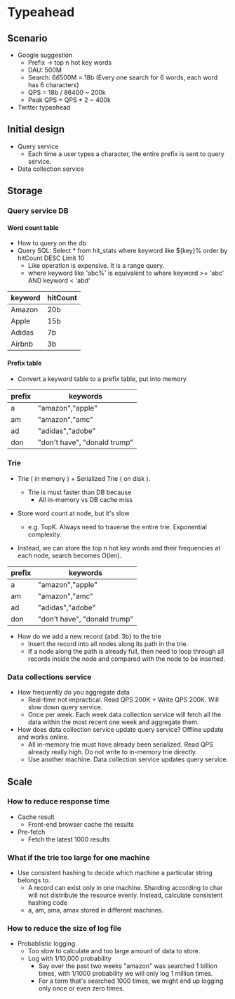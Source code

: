# Typeahead

## Scenario
* Google suggestion
	- Prefix -> top n hot key words
	- DAU: 500M
	- Search: 6*6*500M = 18b (Every one search for 6 words, each word has 6 characters)
	- QPS = 18b / 86400 ~ 200k
	- Peak QPS = QPS * 2 ~ 400k
* Twitter typeahead

## Initial design
* Query service
	- Each time a user types a character, the entire prefix is sent to query service.
* Data collection service

## Storage
### Query service DB
#### Word count table
* How to query on the db
* Query SQL: Select * from hit_stats where keyword like ${key}% order by hitCount DESC Limit 10
	- Like operation is expensive. It is a range query. 
	- where keyword like 'abc%' is equivalent to where keyword >= 'abc' AND keyword < 'abd'

| keyword | hitCount | 
|---------|----------| 
| Amazon  | 20b      | 
| Apple   | 15b      | 
| Adidas  | 7b       | 
| Airbnb  | 3b       | 

#### Prefix table
* Convert a keyword table to a prefix table, put into memory

| prefix | keywords                     | 
|--------|------------------------------| 
| a      | "amazon","apple"             | 
| am     | "amazon","amc"               | 
| ad     | "adidas","adobe"             | 
| don    | "don't have", "donald trump" | 

### Trie
* Trie ( in memory ) + Serialized Trie ( on disk ). 
	- Trie is must faster than DB because
		+ All in-memory vs DB cache miss

* Store word count at node, but it's slow
	- e.g. TopK. Always need to traverse the entire trie. Exponential complexity.
* Instead, we can store the top n hot key words and their frequencies at each node, search becomes O(len).

| prefix | keywords                     | 
|--------|------------------------------| 
| a      | "amazon","apple"             | 
| am     | "amazon","amc"               | 
| ad     | "adidas","adobe"             | 
| don    | "don't have", "donald trump" | 

* How do we add a new record {abd: 3b} to the trie
	- Insert the record into all nodes along its path in the trie.
	- If a node along the path is already full, then need to loop through all records inside the node and compared with the node to be inserted. 

### Data collections service
* How frequently do you aggregate data
	- Real-time not impractical. Read QPS 200K + Write QPS 200K. Will slow down query service.
	- Once per week. Each week data collection service will fetch all the data within the most recent one week and aggregate them. 
* How does data collection service update query service? Offline update and works online.
	- All in-memory trie must have already been serialized. Read QPS already really high. Do not write to in-memory trie directly. 
	- Use another machine. Data collection service updates query service. 

## Scale
### How to reduce response time
* Cache result
	- Front-end browser cache the results
* Pre-fetch
	- Fetch the latest 1000 results

### What if the trie too large for one machine
* Use consistent hashing to decide which machine a particular string belongs to. 
	- A record can exist only in one machine. Sharding according to char will not distribute the resource evenly. Instead, calculate consistent hashing code 
	- a, am, ama, amax stored in different machines.

### How to reduce the size of log file
* Probablistic logging. 
	- Too slow to calculate and too large amount of data to store. 
	- Log with 1/10,000 probability
		+ Say over the past two weeks "amazon" was searched 1 billion times, with 1/1000 probability we will only log 1 million times. 
		+ For a term that's searched 1000 times, we might end up logging only once or even zero times. 